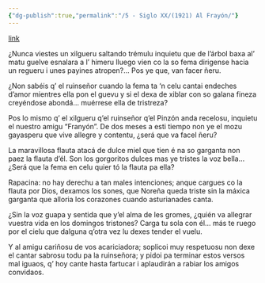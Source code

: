 ```yaml
---
{"dg-publish":true,"permalink":"/5 - Siglo XX/(1921) Al Frayón/"}
---
```


[link](http://asturies.com/cavedaynava/fraternalmentealfrayon.txt)

¿Nunca viestes un xilgueru
saltando trémulu inquietu
que de l’árbol baxa al’ matu
guelve esnalara a l’ himeru
lluego vien co la so fema
dirigense hacia un regueru
i unes payines atropen?...
Pos ye que, van facer ñeru.

¿Non sabéis q’ el ruinseñor
cuando la fema ta ‘n celu
cantai endeches d’amor
mientres ella pon el guevu
y si el dexa de xiblar
con so galana fineza
creyéndose abondá…
muérrese ella de tristreza?

Pos lo mismo q’ el xilgueru
q’el ruinseñor q’el Pinzón
anda recelosu, inquietu
el nuestro amigu “Franyón”. 
De dos meses a esti tiempo
non ye el mozu gayasperu
que vive allegre y contentu,
¿será que va facel ñeru?

La maravillosa flauta
atacá de dulce miel
que tien é na so garganta
non paez la flauta d’él.
Son los gorgoritos dulces
mas ye tristes la voz bella…
¿Será que la fema en celu
quier tó la flauta pa ella?

Rapacina: no hay derechu
a tan males intenciones;
anque cargues co la flauta
por Dios, dexamos los sones,
que Noreña queda triste
sin la máxica garganta
que alloria los corazones
cuando asturianades canta.

¿Sin la voz guapa y sentida
que y’el alma de les gromes,
¿quién va allegrar vuestra vida
en los domingos tristones?
Carga tu sola con él…
más te ruego por el cielu
que dalguna q’otra vez
lu dexes tender el vuelu.

Y al amigu cariñosu
de vos acariciadora;
soplicoi muy respetuosu
non dexe el cantar sabrosu
todu pa la ruinseñora;
y pidoi pa terminar
estos versos mal iguaos,
q’ hoy cante hasta fartucar
i aplaudirán a rabiar
los amigos convidaos.